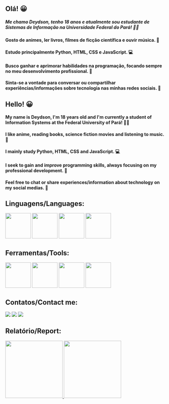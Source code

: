 ## Olá! 😀
##### Me chamo Deydson, tenho 18 anos e atualmente sou estudante de Sistemas de Informação na Universidade Federal do Pará! 👨‍💻
#### Gosto de animes, ler livros, filmes de ficção científica e ouvir música. 🌈
#### Estudo principalmente Python, HTML, CSS e JavaScript. 💻
#### Busco ganhar e aprimorar habilidades na programação, focando sempre no meu desenvolvimento profissional. 💪
#### Sinta-se a vontade para conversar ou compartilhar experiências/informações sobre tecnologia nas minhas redes sociais. 🤝

###

## Hello! 😀
#### My name is Deydson, I'm 18 years old and I'm currently a student of Information Systems at the Federal University of Pará! 👨‍💻
#### I like anime, reading books, science fiction movies and listening to music. 🌈
#### I mainly study Python, HTML, CSS and JavaScript. 💻
#### I seek to gain and improve programming skills, always focusing on my professional development. 💪
#### Feel free to chat or share experiences/information about technology on my social medias. 🤝

## Linguagens/Languages:
<img src="https://cdn.jsdelivr.net/gh/devicons/devicon/icons/python/python-original-wordmark.svg" width="80" height="80" /> <img src="https://cdn.jsdelivr.net/gh/devicons/devicon/icons/html5/html5-original-wordmark.svg" width="80" height="80" /> <img src="https://cdn.jsdelivr.net/gh/devicons/devicon/icons/css3/css3-original-wordmark.svg" width="80" height="80" /> <img src="https://cdn.jsdelivr.net/gh/devicons/devicon/icons/javascript/javascript-original.svg" width="80" height="80" />

## Ferramentas/Tools: 
<img src="https://cdn.jsdelivr.net/gh/devicons/devicon/icons/vscode/vscode-original.svg" width="80" height="80" /> <img src="https://cdn.jsdelivr.net/gh/devicons/devicon/icons/github/github-original.svg" width="80" height="80" /> <img src="https://cdn.jsdelivr.net/gh/devicons/devicon/icons/photoshop/photoshop-plain.svg" width="80" height="80" /> <img src="https://cdn.jsdelivr.net/gh/devicons/devicon/icons/twitter/twitter-original.svg" width="80" height="80" />

## Contatos/Contact me:
<div>
<a href="https://instagram.com/falloutdey" target="_blank"><img src="https://img.shields.io/badge/-Instagram-%23E4405F?style=for-the-badge&logo=instagram&logoColor=white" target="_blank"></a>
<a href="mailto:deydson.siufpa@gmail.com"><img src="https://img.shields.io/badge/Gmail-D14836?style=for-the-badge&logo=gmail&logoColor=white" target="_blank"></a>
<a href="https://twitter.com/printpyboy" target="_blank"><img src="https://img.shields.io/badge/Twitter-1DA1F2?style=for-the-badge&logo=twitter&logoColor=white" target="_blank"></a>
</div>

## Relatório/Report: 
<div>
<a href="https://github.com/falloutdey">
<img height="180em" src="https://github-readme-stats.vercel.app/api/top-langs/?username=falloutdey&layout=compact&langs_count=7&theme=dracula"/>
<img height="180em" src="https://github-readme-stats.vercel.app/api?username=falloutdey&show_icons=true&theme=dracula&include_all_commits=true&count_private=true"/>
</div>

<!--
**falloutdey/falloutdey** is a ✨ _special_ ✨ repository because its `README.md` (this file) appears on your GitHub profile.

Here are some ideas to get you started:

- 🔭 I’m currently working on ...
- 🌱 I’m currently learning ...
- 👯 I’m looking to collaborate on ...
- 🤔 I’m looking for help with ...
- 💬 Ask me about ...
- 📫 How to reach me: ...
- 😄 Pronouns: ...
- ⚡ Fun fact: ...
-->
